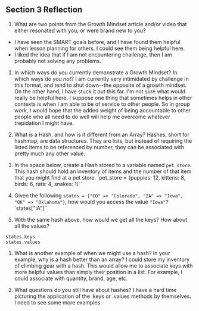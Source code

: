 ## Section 3 Reflection

1. What are two points from the Growth Mindset article and/or video that either resonated with you, or were brand new to you?
* I have seen the SMART goals before, and I have found them helpful when lesson planning for others. I could see them being helpful here.
* I liked the idea that if I am not encountering challenge, then I am probably not solving any problems.

1. In which ways do you currently demonstrate a Growth Mindset? In which ways do you _not_?
I am currently very intimidated by challenge in this format, and tend to shut down--the opposite of a growth mindset. On the other hand, I have stuck it out this far. I'm not sure what would really be helpful here. I suppose one thing that sometimes helps in other contexts is when I am able to be of service to other people. So in group work, I would hope that the added weight of being accountable to other people who all need to do well will help me overcome whatever trepidation I might have.

1. What is a Hash, and how is it different from an Array?
Hashes, short for hashmap, are data structures. They are lists, but instead of requiring the listed items to be referenced by number, they can be associated with pretty much any other value.

1. In the space below, create a Hash stored to a variable named `pet_store`.  This hash should hold an inventory of items and the number of that item that you might find at a pet store.
`pet_store = {puppies: 12, kittens: 8, birds: 6, rats: 4, snakes: 1}``

1. Given the following `states = {"CO" => "Colorado", "IA" => "Iowa", "OK" => "Oklahoma"}`, how would you access the value `"Iowa"`?
`states["IA"]``

1. With the same hash above, how would we get all the keys?  How about all the values?
```
states.keys
states.values
```

1. What is another example of when we might use a hash?  In your example, why is a hash better than an array?
I could store my inventory of climbing gear with a hash. This would allow me to associate keys with more helpful values than simply their position in a list. For example, I could associate with quantity, brand, age, etc.

1. What questions do you still have about hashes?
I have a hard time picturing the application of the .keys or .values methods by themselves. I need to see some more examples.
